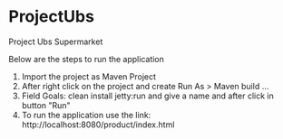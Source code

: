 # ProjectUbs
Project Ubs Supermarket

Below are the steps to run the application
1. Import the project as Maven Project
2. After right click on the project and create Run As > Maven build ...
3. Field Goals: clean install jetty:run and give a name and after click in button "Run"
4. To run the application use the link:
http://localhost:8080/product/index.html
